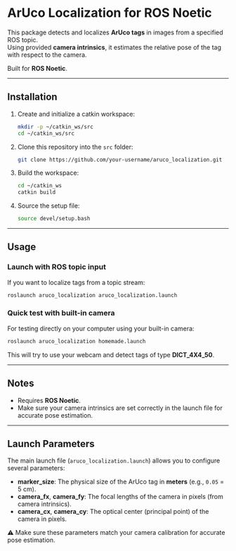 # ArUco Localization for ROS Noetic

This package detects and localizes **ArUco tags** in images from a specified ROS topic.  
Using provided **camera intrinsics**, it estimates the relative pose of the tag with respect to the camera.  

Built for **ROS Noetic**.

---

## Installation

1. Create and initialize a catkin workspace:
   ```bash
   mkdir -p ~/catkin_ws/src
   cd ~/catkin_ws/src
   ```

2. Clone this repository into the `src` folder:
   ```bash
   git clone https://github.com/your-username/aruco_localization.git
   ```

3. Build the workspace:
   ```bash
   cd ~/catkin_ws
   catkin build
   ```

4. Source the setup file:
   ```bash
   source devel/setup.bash
   ```

---

## Usage

### Launch with ROS topic input
If you want to localize tags from a topic stream:
```bash
roslaunch aruco_localization aruco_localization.launch
```

### Quick test with built-in camera
For testing directly on your computer using your built-in camera:
```bash
roslaunch aruco_localization homemade.launch
```
This will try to use your webcam and detect tags of type **DICT_4X4_50**.

---

## Notes
- Requires **ROS Noetic**.
- Make sure your camera intrinsics are set correctly in the launch file for accurate pose estimation.


---

## Launch Parameters

The main launch file (`aruco_localization.launch`) allows you to configure several parameters:

- **marker_size**: The physical size of the ArUco tag in **meters** (e.g., `0.05` = 5 cm).  
- **camera_fx**, **camera_fy**: The focal lengths of the camera in pixels (from camera intrinsics).  
- **camera_cx**, **camera_cy**: The optical center (principal point) of the camera in pixels.  

⚠️ Make sure these parameters match your camera calibration for accurate pose estimation.
